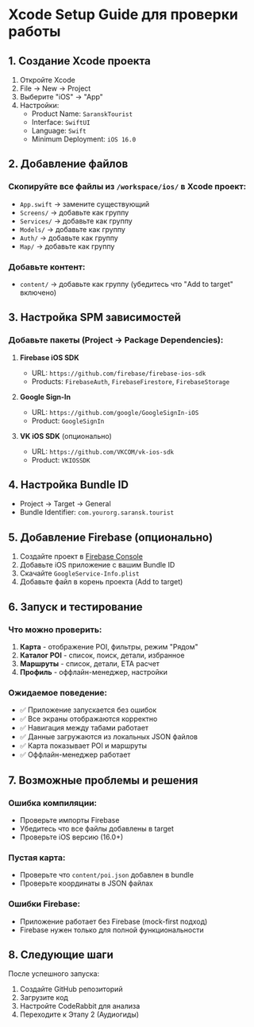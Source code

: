 # Xcode Setup Guide для проверки работы

## 1. Создание Xcode проекта

1. Откройте Xcode
2. File → New → Project
3. Выберите "iOS" → "App"
4. Настройки:
   - Product Name: `SaranskTourist`
   - Interface: `SwiftUI`
   - Language: `Swift`
   - Minimum Deployment: `iOS 16.0`

## 2. Добавление файлов

### Скопируйте все файлы из `/workspace/ios/` в Xcode проект:
- `App.swift` → замените существующий
- `Screens/` → добавьте как группу
- `Services/` → добавьте как группу  
- `Models/` → добавьте как группу
- `Auth/` → добавьте как группу
- `Map/` → добавьте как группу

### Добавьте контент:
- `content/` → добавьте как группу (убедитесь что "Add to target" включено)

## 3. Настройка SPM зависимостей

### Добавьте пакеты (Project → Package Dependencies):

1. **Firebase iOS SDK**
   - URL: `https://github.com/firebase/firebase-ios-sdk`
   - Products: `FirebaseAuth`, `FirebaseFirestore`, `FirebaseStorage`

2. **Google Sign-In**
   - URL: `https://github.com/google/GoogleSignIn-iOS`
   - Product: `GoogleSignIn`

3. **VK iOS SDK** (опционально)
   - URL: `https://github.com/VKCOM/vk-ios-sdk`
   - Product: `VKIOSSDK`

## 4. Настройка Bundle ID

- Project → Target → General
- Bundle Identifier: `com.yourorg.saransk.tourist`

## 5. Добавление Firebase (опционально)

1. Создайте проект в [Firebase Console](https://console.firebase.google.com/)
2. Добавьте iOS приложение с вашим Bundle ID
3. Скачайте `GoogleService-Info.plist`
4. Добавьте файл в корень проекта (Add to target)

## 6. Запуск и тестирование

### Что можно проверить:

1. **Карта** - отображение POI, фильтры, режим "Рядом"
2. **Каталог POI** - список, поиск, детали, избранное
3. **Маршруты** - список, детали, ETA расчет
4. **Профиль** - оффлайн-менеджер, настройки

### Ожидаемое поведение:
- ✅ Приложение запускается без ошибок
- ✅ Все экраны отображаются корректно
- ✅ Навигация между табами работает
- ✅ Данные загружаются из локальных JSON файлов
- ✅ Карта показывает POI и маршруты
- ✅ Оффлайн-менеджер работает

## 7. Возможные проблемы и решения

### Ошибка компиляции:
- Проверьте импорты Firebase
- Убедитесь что все файлы добавлены в target
- Проверьте iOS версию (16.0+)

### Пустая карта:
- Проверьте что `content/poi.json` добавлен в bundle
- Проверьте координаты в JSON файлах

### Ошибки Firebase:
- Приложение работает без Firebase (mock-first подход)
- Firebase нужен только для полной функциональности

## 8. Следующие шаги

После успешного запуска:
1. Создайте GitHub репозиторий
2. Загрузите код
3. Настройте CodeRabbit для анализа
4. Переходите к Этапу 2 (Аудиогиды)
